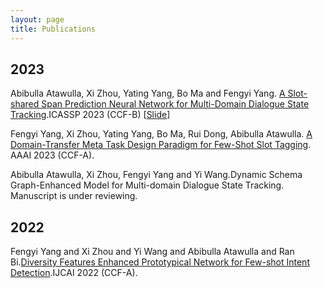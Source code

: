 ```yaml
---
layout: page
title: Publications
---
```

## 2023
Abibulla Atawulla, Xi Zhou, Yating Yang, Bo Ma and Fengyi Yang. [A Slot-shared Span Prediction Neural Network for Multi-Domain Dialogue State Tracking](https://doi.org/10.1109/ICASSP49357.2023.10095518).ICASSP 2023 (CCF-B)  [[Slide](./assets/icassp-slide.pdf)]

Fengyi Yang, Xi Zhou, Yating Yang, Bo Ma, Rui Dong, Abibulla Atawulla. [A Domain-Transfer Meta Task Design Paradigm for Few-Shot Slot Tagging](https://ojs.aaai.org/index.php/AAAI/article/view/26626/26398). AAAI 2023 (CCF-A).

Abibulla Atawulla, Xi Zhou, Fengyi Yang and Yi Wang.Dynamic Schema Graph-Enhanced Model for Multi-domain Dialogue State Tracking. Manuscript is under reviewing.

## 2022
Fengyi Yang and Xi Zhou and Yi Wang and Abibulla Atawulla and Ran Bi.[Diversity Features Enhanced Prototypical Network for Few-shot Intent Detection](https://www.ijcai.org/proceedings/2022/0617.pdf).IJCAI 2022 (CCF-A).


